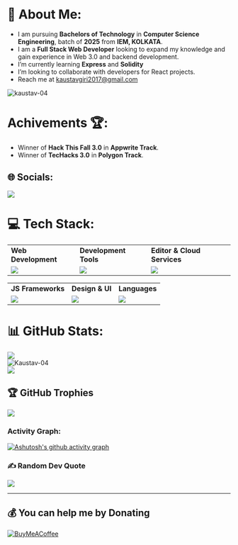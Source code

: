 # 💫 About Me:
- I am pursuing **Bachelors of Technology** in **Computer Science Engineering**, batch of **2025** from **IEM, KOLKATA**.
- I am a **Full Stack Web Developer** looking to expand my knowledge and gain experience in Web 3.0 and backend development.
- I’m currently learning **Express** and **Solidity**
- I’m looking to collaborate with developers for React projects.
- Reach me at kaustavgiri2017@gmail.com

<p><img src="https://komarev.com/ghpvc/?username=kaustav-04&label=Profile%20views&color=0e75b6&style=flat" alt="kaustav-04" /> </p>

# Achivements 🏆:
- Winner of **Hack This Fall 3.0** in **Appwrite Track**.
- Winner of **TecHacks 3.0** in **Polygon Track**.

## 🌐 Socials:
<img src="https://skillicons.dev/icons?i=linkedin,instagram,discord,twitter" >

# 💻 Tech Stack:
<table>
<tr>
	<td><strong>Web Development</strong></td>
	<td><strong>Development Tools</strong></td>
	<td><strong>Editor & Cloud Services</strong></td>
	
</tr>
<tr>
		<td><img src = "https://skillicons.dev/icons?i=html,css,js,react,nodejs,django,sqlite" ></td>
		<td><img src = "https://skillicons.dev/icons?i=postman,git,bash,gitlab,github&theme=dark"></td>
		<td><img src = "https://skillicons.dev/icons?i=vscode,remix,firebase,netlify,appwrite,vercel&theme=dark"></td>
</tr>
</table>
<table>
<tr>
	<td><strong>JS Frameworks</strong></td>
	<td><strong>Design & UI</strong></td>
	<td><strong>Languages</strong></td>
</tr>
<tr>
		<td><img src = "https://skillicons.dev/icons?i=react,redux&theme=dark"></td>
		<td><img src = "https://skillicons.dev/icons?i=figma,bootstrap,materialui,tailwind,emotion,styledcomponents&theme=dark"></td>
		<td><img src = "https://skillicons.dev/icons?i=c,js,solidity,cpp,py&theme=dark"></td>
</tr>
</table>



# 📊 GitHub Stats:
![](https://github-readme-stats.vercel.app/api?username=Kaustav-04&theme=radical&hide_border=false&include_all_commits=true&count_private=true)<br/>
<img align="center" src="https://github-readme-streak-stats.herokuapp.com/?user=Kaustav-04&count_private=true&theme=radical" alt="Kaustav-04" /><br/>
![](https://github-readme-stats.vercel.app/api/top-langs/?username=Kaustav-04&theme=radical&hide_border=false&include_all_commits=true&count_private=true&layout=compact)

## 🏆 GitHub Trophies
![](https://github-profile-trophy.vercel.app/?username=Kaustav-04&theme=onestar&no-frame=false&no-bg=false&margin-w=4)

### Activity Graph:

[![Ashutosh's github activity graph](https://github-readme-activity-graph.cyclic.app/graph?username=Kaustav-04&theme=dracula)](https://github.com/Kaustav-04/github-readme-activity-graph)

### ✍️ Random Dev Quote
![](https://quotes-github-readme.vercel.app/api?type=horizontal&theme=radical)

---


  ## 💰 You can help me by Donating
  [![BuyMeACoffee](https://img.shields.io/badge/Buy%20Me%20a%20Coffee-ffdd00?style=for-the-badge&logo=buy-me-a-coffee&logoColor=black)](https://buymeacoffee.com/kaustavgiri) 

  
<!-- Proudly created with GPRM ( https://gprm.itsvg.in ) -->
